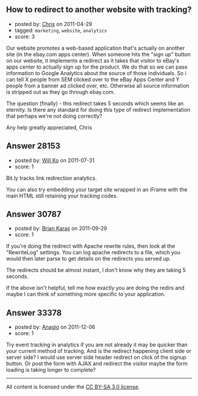 ## How to redirect to another website with tracking?

- posted by: [Chris](https://stackexchange.com/users/-1/412-chris) on 2011-04-29
- tagged: `marketing`, `website`, `analytics`
- score: 3

Our website promotes a web-based application that's actually on another site (in the ebay.com apps center). When someone hits the "sign up" button on our website, it implements a redirect as it takes that visitor to eBay's apps center to actually sign up for the product. We do that so we can pass information to Google Analytics about the source of those individuals. So i can tell X people from SEM clicked over to the eBay Apps Center and Y people from a banner ad clicked over, etc. Otherwise all source information is stripped out as they go through ebay.com.

The question (finally) - this redirect takes 5 seconds which seems like an eternity. Is there any standard for doing this type of redirect implementation that perhaps we're not doing correctly?

Any help greatly appreciated,
Chris


## Answer 28153

- posted by: [Will Ko](https://stackexchange.com/users/-1/12272-will-ko) on 2011-07-31
- score: 1

Bit.ly tracks link redirection analytics.

You can also try embedding your target site wrapped in an iFrame with the main HTML still retaining your tracking codes.


## Answer 30787

- posted by: [Brian Karas](https://stackexchange.com/users/-1/8465-brian-karas) on 2011-09-29
- score: 1

If you're doing the redirect with Apache rewrite rules, then look at the "RewriteLog" settings.  You can log apache redirects to a file, which you would then later parse to get details on the redirects you served up.

The redirects should be almost instant, I don't know why they are taking 5 seconds.

If the above isn't helpful, tell me how exactly you are doing the redirs and maybe I can think of something more specific to your application.



## Answer 33378

- posted by: [Anagio](https://stackexchange.com/users/-1/14857-anagio) on 2011-12-06
- score: 1

Try event tracking in analytics if you are not already it may be quicker than your current method of tracking. And is the redirect happening client side or server side? I would use server side header redirect on click of the signup button. Or post the form with AJAX and redirect the visitor maybe the form loading is taking longer to complete?



---

All content is licensed under the [CC BY-SA 3.0 license](https://creativecommons.org/licenses/by-sa/3.0/).
